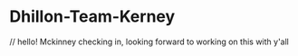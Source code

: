 # Dhillon-Team-Kerney
// hello! Mckinney checking in, looking forward to working on this with y'all
